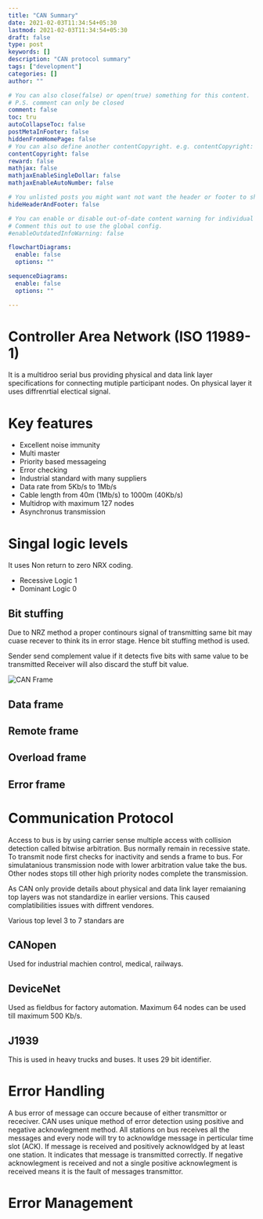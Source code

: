 ```yaml
---
title: "CAN Summary"
date: 2021-02-03T11:34:54+05:30
lastmod: 2021-02-03T11:34:54+05:30
draft: false
type: post
keywords: []
description: "CAN protocol summary"
tags: ["development"]
categories: []
author: ""

# You can also close(false) or open(true) something for this content.
# P.S. comment can only be closed
comment: false
toc: tru
autoCollapseToc: false
postMetaInFooter: false
hiddenFromHomePage: false
# You can also define another contentCopyright. e.g. contentCopyright: "This is another copyright."
contentCopyright: false
reward: false
mathjax: false
mathjaxEnableSingleDollar: false
mathjaxEnableAutoNumber: false

# You unlisted posts you might want not want the header or footer to show
hideHeaderAndFooter: false

# You can enable or disable out-of-date content warning for individual post.
# Comment this out to use the global config.
#enableOutdatedInfoWarning: false

flowchartDiagrams:
  enable: false
  options: ""

sequenceDiagrams: 
  enable: false
  options: ""

---
```


<!--more-->
# Controller Area Network (ISO 11989-1) 
It is a multidroo serial bus providing physical and data link layer specifications
for connecting mutiple participant nodes.
On physical layer it uses diffrenrtial electical signal.


# Key features
- Excellent noise immunity
- Multi master 
- Priority based messageing
- Error checking
- Industrial standard with many suppliers
- Data rate from 5Kb/s to 1Mb/s
- Cable length from 40m (1Mb/s) to 1000m (40Kb/s)
- Multidrop with maximum 127 nodes
- Asynchronus transmission

# Singal logic levels
It uses Non return to zero NRX coding.
- Recessive 
Logic 1
- Dominant 
Logic 0

## Bit stuffing
Due to NRZ method a proper continours signal of transmitting same bit may cuase
recever to think its in error stage. Hence bit stuffing method is used.

Sender send complement value if it detects five bits with same value to be transmitted
Receiver will also discard the stuff bit value.

![CAN Frame](/images/post/CANFrame.jpg)

## Data frame
## Remote frame
## Overload frame
## Error frame
  
# Communication Protocol
Access to bus is by using carrier sense multiple access with collision detection
called bitwise arbitration. Bus normally remain in recessive state. To transmit
node first checks for inactivity and sends a frame to bus. For simulatanious 
transmission node with lower arbitration value take the bus.
Other nodes stops till other high priority nodes complete the transmission.


As CAN only provide details about physical and data link layer remaianing top
layers was not standardize in earlier versions. This caused complatibilities 
issues with diffrent vendores.

Various top level 3 to 7 standars are
## CANopen
Used for industrial machien control, medical, railways.

## DeviceNet
Used as fieldbus for factory automation. Maximum 64 nodes can be used till maximum
500 Kb/s.

## J1939
This is used in heavy trucks and buses. It uses 29 bit identifier.

# Error Handling
A bus error of message can occure because of either transmittor or receciver. 
CAN uses unique method of error detection using positive and negative acknowlegment 
method. All stations on bus receives all the messages and every node will try to
acknowldge message in perticular time slot (ACK). 
If message is received and positively acknowldged by at least one station. It 
indicates that message is transmitted correctly.
If negative acknowlegment is received and not a single positive acknowlegment is received 
means it is the fault of messages transmittor.

# Error Management
